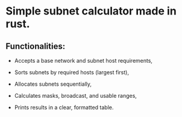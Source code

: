 # Simple subnet calculator made in rust.

## Functionalities:

- Accepts a base network and subnet host requirements,
  
- Sorts subnets by required hosts (largest first),
  
- Allocates subnets sequentially,
  
- Calculates masks, broadcast, and usable ranges,
  
- Prints results in a clear, formatted table.
